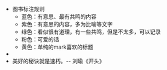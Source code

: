 - 图书标注规则
	- 蓝色：有意思、最有共鸣的内容
	- 紫色：有意思的内容，多为比喻等文字
	- 绿色：看似很有道理，有一些共鸣，但是不太多，可以记录
	- 粉色：可爱的话
	- 黄色：单纯的mark喜欢的标题
-
- 美好的秘诀就是速朽。-- 刘瑜《开头》